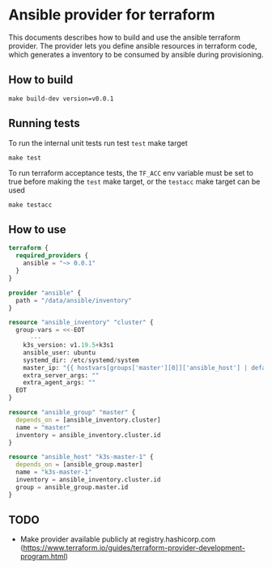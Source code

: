 # Ansible provider for terraform
This documents describes how to build and use the ansible terraform provider. 
The provider lets you define ansible resources in terraform code, which generates
a inventory to be consumed by ansible during provisioning.

## How to build

```shell
make build-dev version=v0.0.1
```

## Running tests
To run the internal unit tests run test `test` make target

```shell
make test
```

To run terraform acceptance tests, the `TF_ACC` env variable must be set to true before making the
`test` make target, or the `testacc` make target can be used

```shell
make testacc
```

## How to use

```terraform
terraform {
  required_providers {
    ansible = "~> 0.0.1"
  }
}

provider "ansible" {
  path = "/data/ansible/inventory"
}

resource "ansible_inventory" "cluster" {
  group-vars = <<-EOT
      ---
    k3s_version: v1.19.5+k3s1
    ansible_user: ubuntu
    systemd_dir: /etc/systemd/system
    master_ip: "{{ hostvars[groups['master'][0]]['ansible_host'] | default(groups['master'][0]) }}"
    extra_server_args: ""
    extra_agent_args: ""
  EOT
}

resource "ansible_group" "master" {
  depends_on = [ansible_inventory.cluster]
  name = "master"
  inventory = ansible_inventory.cluster.id
}

resource "ansible_host" "k3s-master-1" {
  depends_on = [ansible_group.master]
  name = "k3s-master-1"
  inventory = ansible_inventory.cluster.id
  group = ansible_group.master.id
}
```

## TODO

* Make provider available publicly at registry.hashicorp.com (https://www.terraform.io/guides/terraform-provider-development-program.html)
